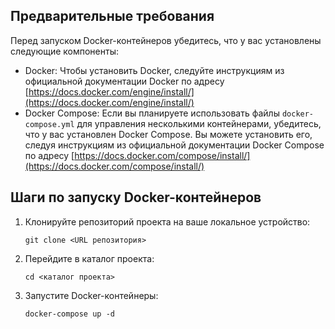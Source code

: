 ## Предварительные требования
Перед запуском Docker-контейнеров убедитесь, что у вас установлены следующие компоненты:
- Docker: Чтобы установить Docker, следуйте инструкциям из официальной документации Docker по адресу [https://docs.docker.com/engine/install/](https://docs.docker.com/engine/install/)
- Docker Compose: Если вы планируете использовать файлы `docker-compose.yml` для управления несколькими контейнерами, убедитесь, что у вас установлен Docker Compose. Вы можете установить его, следуя инструкциям из официальной документации Docker Compose по адресу [https://docs.docker.com/compose/install/](https://docs.docker.com/compose/install/)

## Шаги по запуску Docker-контейнеров

1. Клонируйте репозиторий проекта на ваше локальное устройство:

   ```
   git clone <URL репозитория>
   ```

2. Перейдите в каталог проекта:

   ```
   cd <каталог проекта>
   ```

3. Запустите Docker-контейнеры:

     ```
     docker-compose up -d
     ```
